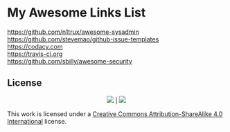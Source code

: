 # **My Awesome Links List**

https://github.com/n1trux/awesome-sysadmin  
https://github.com/stevemao/github-issue-templates  
https://codacy.com  
https://travis-ci.org  
https://github.com/sbilly/awesome-security



## License
  
<p align="center">
<a href="https://creativecommons.org"><img src="https://static.casjay.net/default-icons/cc.png" border="0"></a> | <a href="https://awesome.re"><img src="https://static.casjay.net/default-icons/awesome.png" border="0"></a>
</p>  
  
This work is licensed under a [Creative Commons Attribution-ShareAlike 4.0 International](http://creativecommons.org/licenses/by-sa/4.0/) license.  
